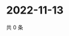 # 2022-11-13

共 0 条

<!-- BEGIN WEIBO -->
<!-- 最后更新时间 Sun Nov 13 2022 05:01:04 GMT+0800 (China Standard Time) -->

<!-- END WEIBO -->
